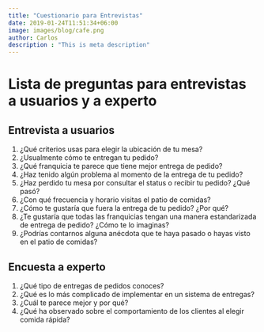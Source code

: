```yaml
---
title: "Cuestionario para Entrevistas"
date: 2019-01-24T11:51:34+06:00
image: images/blog/cafe.png
author: Carlos
description : "This is meta description"
---
```


# Lista de preguntas para entrevistas a usuarios y a experto

Entrevista a usuarios
-----

1. ¿Qué criterios usas para elegir la ubicación de tu mesa?
2. ¿Usualmente cómo te entregan tu pedido?
3. ¿Qué franquicia te parece que tiene mejor entrega de pedido?
4. ¿Haz tenido algún problema al momento de la entrega de tu pedido? 
5. ¿Haz perdido tu mesa por consultar el status o recibir tu pedido? ¿Qué pasó?
6. ¿Con qué frecuencia y horario visitas el patio de comidas?
7. ¿Cómo te gustaría que fuera la entrega de tu pedido? ¿Por qué?
8. ¿Te gustaría que todas las franquicias tengan una manera estandarizada de entrega de pedido? ¿Cómo te lo imaginas?
9. ¿Podrías contarnos alguna anécdota que te haya pasado o hayas visto en el patio de comidas?

Encuesta a experto
----

1. ¿Qué tipo de entregas de pedidos conoces?
2. ¿Qué es lo más complicado de implementar en un sistema de entregas?
3. ¿Cuál te parece mejor y por qué?
4. ¿Qué ha observado sobre el comportamiento de los clientes al elegir comida rápida?

